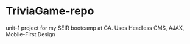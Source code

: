 # TriviaGame-repo
 unit-1 project for my SEIR bootcamp at GA. Uses Headless CMS, AJAX, Mobile-First Design
